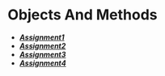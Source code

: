 # Objects And Methods

- ***[Assignment1](./assignment1/)***
- ***[Assignment2](./assignment2/)***
- ***[Assignment3](./assignment3/)***
- ***[Assignment4](./assignment4/)***

